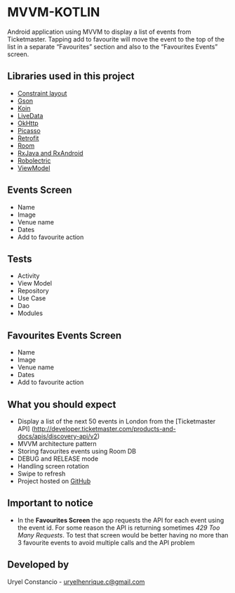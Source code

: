 # MVVM-KOTLIN
Android application using MVVM to display a list of events from Ticketmaster.
Tapping add to favourite will move the event to the top of the list in a separate
“Favourites” section and also to the “Favourites Events” screen.

## Libraries used in this project
- [Constraint layout](https://developer.android.com/training/constraint-layout/index.html)
- [Gson](https://github.com/google/gson)
- [Koin](https://insert-koin.io/)
- [LiveData](https://developer.android.com/topic/libraries/architecture/livedata.html)
- [OkHttp](https://github.com/square/okhttp)
- [Picasso](https://github.com/square/picasso)
- [Retrofit](https://square.github.io/retrofit/)
- [Room](https://developer.android.com/topic/libraries/architecture/room.html)
- [RxJava and RxAndroid](https://github.com/ReactiveX/RxAndroid)
- [Robolectric](https://github.com/robolectric/robolectric)
- [ViewModel](https://developer.android.com/topic/libraries/architecture/viewmodel.html)

## Events Screen
- Name
- Image
- Venue name
- Dates
- Add to favourite action

## Tests
- Activity
- View Model
- Repository
- Use Case
- Dao
- Modules

## Favourites Events Screen
- Name
- Image
- Venue name
- Dates
- Add to favourite action

## What you should expect
- Display a list of the next 50 events in London from the [Ticketmaster API]
(http://developer.ticketmaster.com/products-and-docs/apis/discovery-api/v2)
- MVVM architecture pattern
- Storing favourites events using Room DB
- DEBUG and RELEASE mode
- Handling screen rotation
- Swipe to refresh
- Project hosted on [GitHub](https://github.com/uhconst/Ticket_Master.git)

## Important to notice
- In the <b>Favourites Screen</b> the app requests the API for each event using the event id. For some reason the API is returning sometimes *429 Too Many Requests*. To test that screen would be better having no more than 3 favourite events to avoid multiple calls and the API problem

## Developed by
Uryel Constancio - [uryelhenrique.c@gmail.com](uryelhenrique.c@gmail.com)

